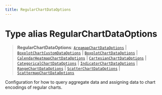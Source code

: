 ```yaml
---
title: RegularChartDataOptions
---
```


# Type alias RegularChartDataOptions

> **RegularChartDataOptions**: [`AreamapChartDataOptions`](../interfaces/interface.AreamapChartDataOptions.md) \| [`BoxplotChartCustomDataOptions`](type-alias.BoxplotChartCustomDataOptions.md) \| [`BoxplotChartDataOptions`](type-alias.BoxplotChartDataOptions.md) \| [`CalendarHeatmapChartDataOptions`](../interfaces/interface.CalendarHeatmapChartDataOptions.md) \| [`CartesianChartDataOptions`](../interfaces/interface.CartesianChartDataOptions.md) \| [`CategoricalChartDataOptions`](../interfaces/interface.CategoricalChartDataOptions.md) \| [`IndicatorChartDataOptions`](../interfaces/interface.IndicatorChartDataOptions.md) \| [`RangeChartDataOptions`](../interfaces/interface.RangeChartDataOptions.md) \| [`ScatterChartDataOptions`](../interfaces/interface.ScatterChartDataOptions.md) \| [`ScattermapChartDataOptions`](../interfaces/interface.ScattermapChartDataOptions.md)

Configuration for how to query aggregate data and assigning data to chart encodings of regular charts.
